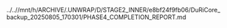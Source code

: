 ../..//mnt/h/ARCHIVE/.UNWRAP/D/STAGE2_INNER/e8bf24f9fb06/DuRiCore_backup_20250805_170301/PHASE4_COMPLETION_REPORT.md